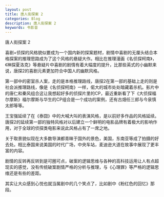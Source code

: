 ```yaml
---
layout: post
title: 唐人街探案 2
categories: Blog
description: 唐人街探案 2
keywords: 书影音
---
```

唐人街探案 2

喜剧+侦探的风格貌似要成为一个国内新的探案题材，剧情中喜剧的无厘头结合本格探案的推理思路成为了这个风格的悬疑大作。相比在推理漫画《名侦探柯南》，《神探夏洛克》等悬疑片中喜剧的剧情有着大幅度的提升，比那些英式的小幽默来说，唐探2的喜剧元素更加符合中国人的幽默风格。

第一部中的密室杀人案，走的是本格推理路线，唐探2在第一部的基础上走的则是社会派推理路线，像是《名侦探柯南》一样，偌大的城市处处暗藏着杀机。影片中的唐仁和秦风组合这让我想起好多的侦探片里的CP，最近重新看了下《大侦探福尔摩斯》福尔摩斯与华生的CP组合是一个成功的案例，还有古畑任三郎与今泉慎太郎等等。

王宝强延续了在《泰囧》中的大喊大叫的表演风格，是以前好多作品的风格延续。唐探2的延续第一部的独特风格对以后建立一个鲜明的电影品牌有着极大的影响作用，对于全球的侦探类电影来说此风格占有了一席之地。

关于取景貌似现在大多数导演都青睐于国外的景色，美国，东南亚等成了拍摄的好去处。相比泰国来说美国的时代广场，中央车站，麦迪逊大道在故事中展现了更丰富的内容。

剧情的反转再反转到是可圈可点，破案的逻辑思维与各种的高科技运用让人有点超现实的感觉，没有传统破案剧情严格的分析与推理，与《心理罪》等严格的逻辑思维还是有些的差距。

其实让大众感到心悦也就当属剧中的几个笑点了，比如剧中《粉红色的回忆》那段。